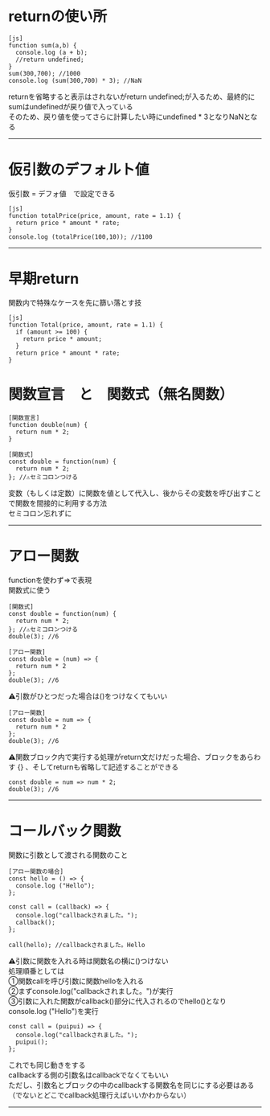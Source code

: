# returnの使い所
~~~
[js]
function sum(a,b) {
  console.log (a + b);
  //return undefined;
}
sum(300,700); //1000
console.log (sum(300,700) * 3); //NaN
~~~
returnを省略すると表示はされないがreturn undefined;が入るため、最終的にsumはundefinedが戻り値で入っている    
そのため、戻り値を使ってさらに計算したい時にundefined * 3となりNaNとなる
***

# 仮引数のデフォルト値
仮引数 = デフォ値　で設定できる
~~~
[js]
function totalPrice(price, amount, rate = 1.1) {
  return price * amount * rate;
}
console.log (totalPrice(100,10)); //1100
~~~
***

# 早期return
関数内で特殊なケースを先に篩い落とす技 
~~~
[js]
function Total(price, amount, rate = 1.1) {
  if (amount >= 100) {
    return price * amount;
  }
  return price * amount * rate;
}
~~~

# 関数宣言　と　関数式（無名関数）
~~~
[関数宣言]
function double(num) {
  return num * 2;
}
~~~
~~~
[関数式]
const double = function(num) {
  return num * 2;
}; //⚠️セミコロンつける
~~~
変数（もしくは定数）に関数を値として代入し、後からその変数を呼び出すことで関数を間接的に利用する方法   
セミコロン忘れずに
***

# アロー関数
functionを使わず=>で表現   
関数式に使う    
~~~
[関数式]
const double = function(num) {
  return num * 2;
}; //⚠️セミコロンつける
double(3); //6
~~~
~~~
[アロー関数]
const double = (num) => {
  return num * 2
};
double(3); //6
~~~
⚠️引数がひとつだった場合は()をつけなくてもいい
~~~
[アロー関数]
const double = num => {
  return num * 2
};
double(3); //6
~~~
⚠️関数ブロック内で実行する処理がreturn文だけだった場合、ブロックをあらわす {} 、そしてreturnも省略して記述することができる
~~~
const double = num => num * 2;
double(3); //6
~~~
***

# コールバック関数
関数に引数として渡される関数のこと   
~~~
[アロー関数の場合]
const hello = () => {
  console.log ("Hello");
};

const call = (callback) => {
  console.log("callbackされました。");
  callback();
};

call(hello); //callbackされました。Hello
~~~
⚠️引数に関数を入れる時は関数名の横に()つけない   
処理順番としては    
①関数callを呼び引数に関数helloを入れる    
②まずconsole.log("callbackされました。")が実行   
③引数に入れた関数がcallback()部分に代入されるのでhello()となりconsole.log ("Hello")を実行
~~~
const call = (puipui) => {
  console.log("callbackされました。");
  puipui();
};
~~~
これでも同じ動きをする   
callbackする側の引数名はcallbackでなくてもいい   
ただし、引数名とブロックの中のcallbackする関数名を同じにする必要はある     
（でないとどこでcallback処理行えばいいかわからない）    
***

